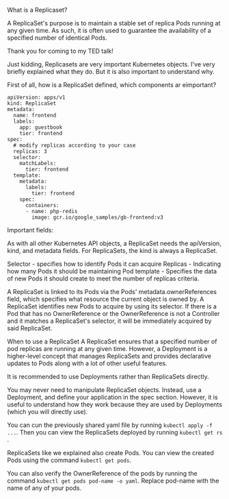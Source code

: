 
What is a Replicaset?

A ReplicaSet's purpose is to maintain a stable set of replica Pods running at any given time. As such, it is often used to guarantee the availability of a specified number of identical Pods.

Thank you for coming to my TED talk!

Just kidding, Replicasets are very important Kubernetes objects. I've very briefly explained what they do. But it is also important to understand why.

First of all, how is a ReplicaSet defined, which components ar eimportant?

```
apiVersion: apps/v1
kind: ReplicaSet
metadata:
  name: frontend
  labels:
    app: guestbook
    tier: frontend
spec:
  # modify replicas according to your case
  replicas: 3
  selector:
    matchLabels:
      tier: frontend
  template:
    metadata:
      labels:
        tier: frontend
    spec:
      containers:
      - name: php-redis
        image: gcr.io/google_samples/gb-frontend:v3
```

Important fields:

As with all other Kubernetes API objects, a ReplicaSet needs the apiVersion, kind, and metadata fields. For ReplicaSets, the kind is always a ReplicaSet.

Selector - specifies how to identify Pods it can acquire
Replicas - Indicating how many Pods it should be maintaining
Pod template - Specifies the data of new Pods it should create to meet the number of replicas criteria.

A ReplicaSet is linked to its Pods via the Pods' metadata.ownerReferences field, which specifies what resource the current object is owned by.
A ReplicaSet identifies new Pods to acquire by using its selector. If there is a Pod that has no OwnerReference or the OwnerReference is not a Controller and it matches a ReplicaSet's selector, it will be immediately acquired by said ReplicaSet.

When to use a ReplicaSet
A ReplicaSet ensures that a specified number of pod replicas are running at any given time. However, a Deployment is a higher-level concept that manages ReplicaSets and provides declarative updates to Pods along with a lot of other useful features.

It is recommended to use Deployments rather than ReplicaSets directly. 

You may never need to manipulate ReplicaSet objects. Instead, use a Deployment, and define your application in the spec section. However, it is useful to understand how they work because they are used by Deployments (which you will directly use).

You can cun the previously shared yaml file by running ```kubectl apply -f ...```. Then you can view the ReplicaSets deployed by running  ```kubectl get rs ```.

ReplicaSets like we explained also create Pods. You can view the created Pods using the command ``` kubectl get pods ```.

You can also verify the OwnerReference of the pods by running the command ```kubectl get pods pod-name -o yaml```. Replace pod-name with the name of any of your pods.
